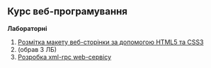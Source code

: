 ## Курс веб-програмування
**Лабораторні**
1. [Розмітка макету веб-сторінки за допомогою HTML5 та CSS3](lab1/docs/README.md)
2. (обрав 3 ЛБ)
3. [Pозробка xml-rpc web-сервісу](lab3/docs/README.md)
